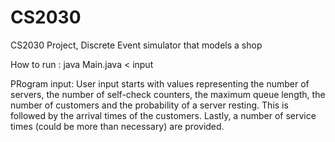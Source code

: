 # CS2030
CS2030 Project, Discrete Event simulator that models a shop

How to run :  java Main.java < input

PRogram input:
User input starts with values representing the number of servers, 
the number of self-check counters, 
the maximum queue length, 
the number of customers and the probability of a server resting. 
This is followed by the arrival times of the customers. 
Lastly, a number of service times (could be more than necessary) are provided.
